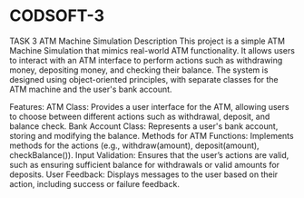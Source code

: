 # CODSOFT-3
TASK 3
ATM Machine Simulation
Description
This project is a simple ATM Machine Simulation that mimics real-world ATM functionality. It allows users to interact with an ATM interface to perform actions such as withdrawing money, depositing money, and checking their balance. The system is designed using object-oriented principles, with separate classes for the ATM machine and the user's bank account.

Features:
ATM Class: Provides a user interface for the ATM, allowing users to choose between different actions such as withdrawal, deposit, and balance check.
Bank Account Class: Represents a user's bank account, storing and modifying the balance.
Methods for ATM Functions: Implements methods for the actions (e.g., withdraw(amount), deposit(amount), checkBalance()).
Input Validation: Ensures that the user’s actions are valid, such as ensuring sufficient balance for withdrawals or valid amounts for deposits.
User Feedback: Displays messages to the user based on their action, including success or failure feedback.
